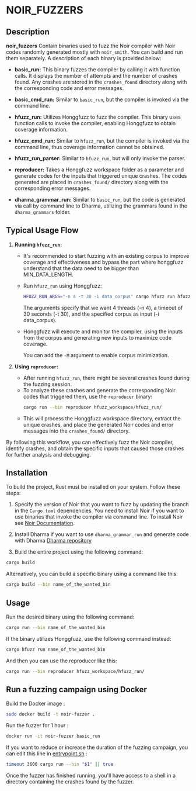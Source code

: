 # NOIR_FUZZERS

## Description
**noir_fuzzers** Contain binaries used to fuzz the Noir compiler with Noir codes randomly generated mostly with `noir_smith`. You can build and run them separately. A description of each binary is provided below:

- **basic_run:** This binary fuzzes the compiler by calling it with function calls. It displays the number of attempts and the number of crashes found. Any crashes are stored in the `crashes_found` directory along with the corresponding code and error messages.

- **basic_cmd_run:** Similar to `basic_run`, but the compiler is invoked via the command line.

- **hfuzz_run:** Utilizes Honggfuzz to fuzz the compiler. This binary uses function calls to invoke the compiler, enabling Honggfuzz to obtain coverage information.

- **hfuzz_cmd_run:** Similar to `hfuzz_run`, but the compiler is invoked via the command line, thus coverage information cannot be obtained.

- **hfuzz_run_parser:** Similar to `hfuzz_run`, but will only invoke the parser.

- **reproducer:** Takes a Honggfuzz workspace folder as a parameter and generate codes for the inputs that triggered unique crashes. The codes generated are placed in `crashes_found/` directory along with the corresponding error messages.

- **dharma_grammar_run:** Similar to `basic_run`, but the code is generated via call by command line to Dharma, utilizing the grammars found in the `dharma_grammars` folder.

## Typical Usage Flow

1. **Running `hfuzz_run`:**
   - It's recommended to start fuzzing with an existing corpus to improve coverage and effectiveness and bypass the part where honggfuzz understand that the data need to be bigger than MIN_DATA_LENGTH.
   - Run `hfuzz_run` using Honggfuzz:
     ```bash
     HFUZZ_RUN_ARGS="-n 4 -t 30 -i data_corpus" cargo hfuzz run hfuzz_run
     ```
     The arguments specify that we want 4 threads (-n 4), a timeout of 30 seconds (-t 30), and the specified corpus as input (-i data_corpus).
   - Honggfuzz will execute and monitor the compiler, using the inputs from the corpus and generating new inputs to maximize code coverage.
  
     You can add the `-M` argument to enable corpus minimization.

2. **Using `reproducer`:**
   - After running `hfuzz_run`, there might be several crashes found during the fuzzing session.
   - To analyze these crashes and generate the corresponding Noir codes that triggered them, use the `reproducer` binary:
     ```bash
     cargo run --bin reproducer hfuzz_workspace/hfuzz_run/
     ```
   - This will process the Honggfuzz workspace directory, extract the unique crashes, and place the generated Noir codes and error messages into the `crashes_found/` directory.

By following this workflow, you can effectively fuzz the Noir compiler, identify crashes, and obtain the specific inputs that caused those crashes for further analysis and debugging.

## Installation
To build the project, Rust must be installed on your system. Follow these steps:

1. Specify the version of Noir that you want to fuzz by updating the branch in the `Cargo.toml` dependencies. You need to install Noir if you want to use binaries that invoke the compiler via command line. To install Noir see [Noir Documentation](https://noir-lang.org/docs/getting_started/installation/).

2. Install Dharma if you want to use `dharma_grammar_run` and generate code with Dharma [Dharma repository](https://github.com/posidron/dharma)

3. Build the entire project using the following command:
```bash
cargo build
```

Alternatively, you can build a specific binary using a command like this:
```bash
cargo build --bin name_of_the_wanted_bin
```

## Usage
Run the desired binary using the following command:
```bash
cargo run --bin name_of_the_wanted_bin
```

If the binary utilizes Honggfuzz, use the following command instead:
```bash
cargo hfuzz run name_of_the_wanted_bin
```
And then you can use the reproducer like this:
```bash
cargo run --bin reproducer hfuzz_workspace/hfuzz_run/
```

## Run a fuzzing campaign using Docker

Build the Docker image : 

```bash
sudo docker build -t noir-fuzzer .
```

Run the fuzzer for 1 hour : 

```bash
docker run -it noir-fuzzer basic_run
```

If you want to reduce or increase the duration of the fuzzing campaign, you can edit this line in [entrypoint.sh](https://github.com/FuzzingLabs/aztec_fuzzing/blob/master/noir_fuzzers/entrypoint.sh) : 

```bash
timeout 3600 cargo run --bin "$1" || true
```

Once the fuzzer has finished running, you'll have access to a shell in a directory containing the crashes found by the fuzzer.
